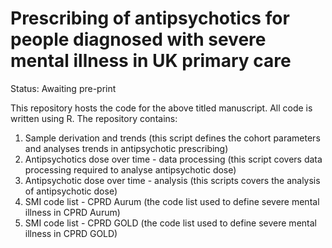 # Prescribing of antipsychotics for people diagnosed with severe mental illness in UK primary care

Status: Awaiting pre-print

This repository hosts the code for the above titled manuscript. All code is written using R. The repository contains:

1. Sample derivation and trends (this script defines the cohort parameters and analyses trends in antipsychotic prescribing)
2. Antipsychotics dose over time - data processing (this script covers data processing required to analyse antipsychotic dose)
3. Antipsychotic dose over time - analysis (this scripts covers the analysis of antipsychotic dose)
4. SMI code list - CPRD Aurum (the code list used to define severe mental illness in CPRD Aurum)
5. SMI code list - CPRD GOLD (the code list used to define severe mental illness in CPRD GOLD)


